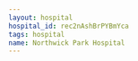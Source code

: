 ```yaml
---
layout: hospital
hospital_id: rec2nAshBrPYBmYca
tags: hospital
name: Northwick Park Hospital
---
```

